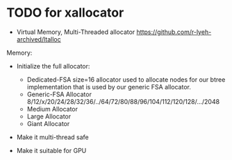 # TODO for xallocator

- Virtual Memory, Multi-Threaded allocator <https://github.com/r-lyeh-archived/ltalloc>


Memory:

- Initialize the full allocator:
  - Dedicated-FSA size=16 allocator used to allocate nodes for our btree implementation 
    that is used by our generic FSA allocator.
  - Generic-FSA Allocator
    8/12/x/20/24/28/32/36/../64/72/80/88/96/104/112/120/128/.../2048
  - Medium Allocator
  - Large Allocator
  - Giant Allocator

- Make it multi-thread safe
- Make it suitable for GPU

